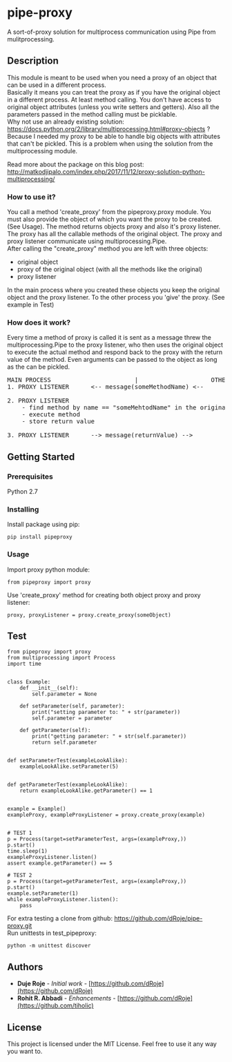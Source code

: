 # pipe-proxy

A sort-of-proxy solution for multiprocess communication using Pipe from mulitprocessing. 

## Description

This module is meant to be used when you need a proxy of an object that can be used in a different process.
<br>
Basically it means you can treat the proxy as if you have the original object in a different process. At least 
method calling. You don't have access to original object attributes (unless you write setters and getters). Also
all the parameters passed in the method calling must be picklable.
<br/> 
Why not use an already existing solution: https://docs.python.org/2/library/multiprocessing.html#proxy-objects ?
<br/>
Because I needed my proxy to be able to handle big objects with attributes that can't be pickled. This is a 
problem when using the solution from the multiprocessing module.

Read more about the package on this blog post:
http://matkodjipalo.com/index.php/2017/11/12/proxy-solution-python-multiprocessing/

### How to use it?

You call a method 'create_proxy' from the pipeproxy.proxy module. You must also provide the object of which you want
the proxy to be created. (See Usage).
The method returns objects proxy and also it's proxy listener. The proxy has all the callable methods of the original
object. The proxy and proxy listener communicate using multiprocessing.Pipe.
<br/>
After calling the "create_proxy" method you are left with three objects:
* original object
* proxy of the original object (with all the methods like the original)
* proxy listener

In the main process where you created these objects you keep the original object and the proxy listener. To the other
process you 'give' the proxy. (See example in Test)
<br/>

### How does it work?

Every time a method of proxy is called it is sent as a message threw the multiprocessing.Pipe to the proxy listener, who
then uses the original object to execute the actual method and respond back to the proxy with the return value of the 
method. Even arguments can be passed to the object as long as the can be pickled. 

<pre>
MAIN PROCESS                       |                    OTHER PROCESS
1. PROXY LISTENER      <-- message(someMethodName) <--       PROXY

2. PROXY LISTENER      
    - find method by name == "someMehtodName" in the original object
    - execute method
    - store return value
    
3. PROXY LISTENER      --> message(returnValue) -->         PROXY
</pre>


## Getting Started

### Prerequisites

Python 2.7


### Installing

Install package using pip:

```
pip install pipeproxy
```


### Usage

Import proxy python module:

```
from pipeproxy import proxy
```

Use 'create_proxy' method for creating both object proxy and proxy listener:

```
proxy, proxyListener = proxy.create_proxy(someObject)
```


## Test

```
from pipeproxy import proxy
from multiprocessing import Process
import time 


class Example:
    def __init__(self):
        self.parameter = None

    def setParameter(self, parameter):
        print("setting parameter to: " + str(parameter))
        self.parameter = parameter

    def getParameter(self):
        print("getting parameter: " + str(self.parameter))
        return self.parameter


def setParameterTest(exampleLookAlike):
    exampleLookAlike.setParameter(5)


def getParameterTest(exampleLookAlike):
    return exampleLookAlike.getParameter() == 1


example = Example()
exampleProxy, exampleProxyListener = proxy.create_proxy(example)


# TEST 1
p = Process(target=setParameterTest, args=(exampleProxy,))
p.start()
time.sleep(1)
exampleProxyListener.listen()
assert example.getParameter() == 5

# TEST 2
p = Process(target=getParameterTest, args=(exampleProxy,))
p.start()
example.setParameter(1)
while exampleProxyListener.listen():
    pass

```

For extra testing a clone from github: https://github.com/dRoje/pipe-proxy.git <br/>
Run unittests in test_pipeproxy:

```
python -m unittest discover
```


## Authors

* **Duje Roje** - *Initial work* - [https://github.com/dRoje](https://github.com/dRoje)
* **Rohit R. Abbadi** - *Enhancements* - [https://github.com/dRoje](https://github.com/tiholic)

## License

This project is licensed under the MIT License. 
Feel free to use it any way you want to.

